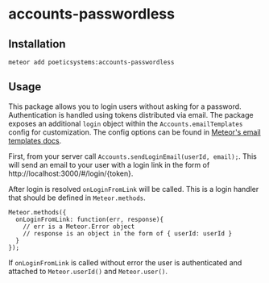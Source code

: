 # accounts-passwordless

## Installation

`meteor add poeticsystems:accounts-passwordless`

## Usage

This package allows you to login users without asking for a password. Authentication is handled using tokens distributed via email. The package exposes an additional `login` object within the `Accounts.emailTemplates` config for customization. The config options can be found in [Meteor's email templates docs](http://docs.meteor.com/#/full/accounts_emailtemplates).

First, from your server call `Accounts.sendLoginEmail(userId, email);`. This will send an email to your user with a login link in the form of http://localhost:3000/#/login/{token}.

After login is resolved `onLoginFromLink` will be called. This is a login handler that should be defined in `Meteor.methods`.

```
Meteor.methods({
  onLoginFromLink: function(err, response){
    // err is a Meteor.Error object
    // response is an object in the form of { userId: userId }
  }
});
```

If `onLoginFromLink` is called without error the user is authenticated and attached to `Meteor.userId()` and `Meteor.user()`.
